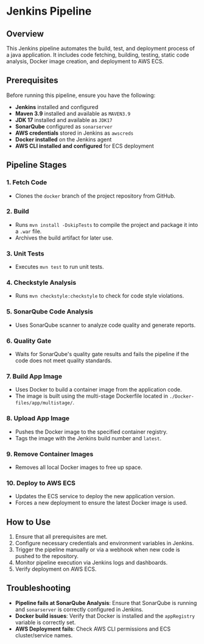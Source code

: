 # Jenkins Pipeline

## Overview
This Jenkins pipeline automates the build, test, and deployment process of a java application. It includes code fetching, building, testing, static code analysis, Docker image creation, and deployment to AWS ECS.

## Prerequisites
Before running this pipeline, ensure you have the following:
- **Jenkins** installed and configured
- **Maven 3.9** installed and available as `MAVEN3.9`
- **JDK 17** installed and available as `JDK17`
- **SonarQube** configured as `sonarserver`
- **AWS credentials** stored in Jenkins as `awscreds`
- **Docker installed** on the Jenkins agent
- **AWS CLI installed and configured** for ECS deployment

## Pipeline Stages

### 1. **Fetch Code**
- Clones the `docker` branch of the project repository from GitHub.

### 2. **Build**
- Runs `mvn install -DskipTests` to compile the project and package it into a `.war` file.
- Archives the build artifact for later use.

### 3. **Unit Tests**
- Executes `mvn test` to run unit tests.

### 4. **Checkstyle Analysis**
- Runs `mvn checkstyle:checkstyle` to check for code style violations.

### 5. **SonarQube Code Analysis**
- Uses SonarQube scanner to analyze code quality and generate reports.

### 6. **Quality Gate**
- Waits for SonarQube's quality gate results and fails the pipeline if the code does not meet quality standards.

### 7. **Build App Image**
- Uses Docker to build a container image from the application code.
- The image is built using the multi-stage Dockerfile located in `./Docker-files/app/multistage/`.

### 8. **Upload App Image**
- Pushes the Docker image to the specified container registry.
- Tags the image with the Jenkins build number and `latest`.

### 9. **Remove Container Images**
- Removes all local Docker images to free up space.

### 10. **Deploy to AWS ECS**
- Updates the ECS service to deploy the new application version.
- Forces a new deployment to ensure the latest Docker image is used.

## How to Use
1. Ensure that all prerequisites are met.
2. Configure necessary credentials and environment variables in Jenkins.
3. Trigger the pipeline manually or via a webhook when new code is pushed to the repository.
4. Monitor pipeline execution via Jenkins logs and dashboards.
5. Verify deployment on AWS ECS.

## Troubleshooting
- **Pipeline fails at SonarQube Analysis**: Ensure that SonarQube is running and `sonarserver` is correctly configured in Jenkins.
- **Docker build issues**: Verify that Docker is installed and the `appRegistry` variable is correctly set.
- **AWS Deployment fails**: Check AWS CLI permissions and ECS cluster/service names.
